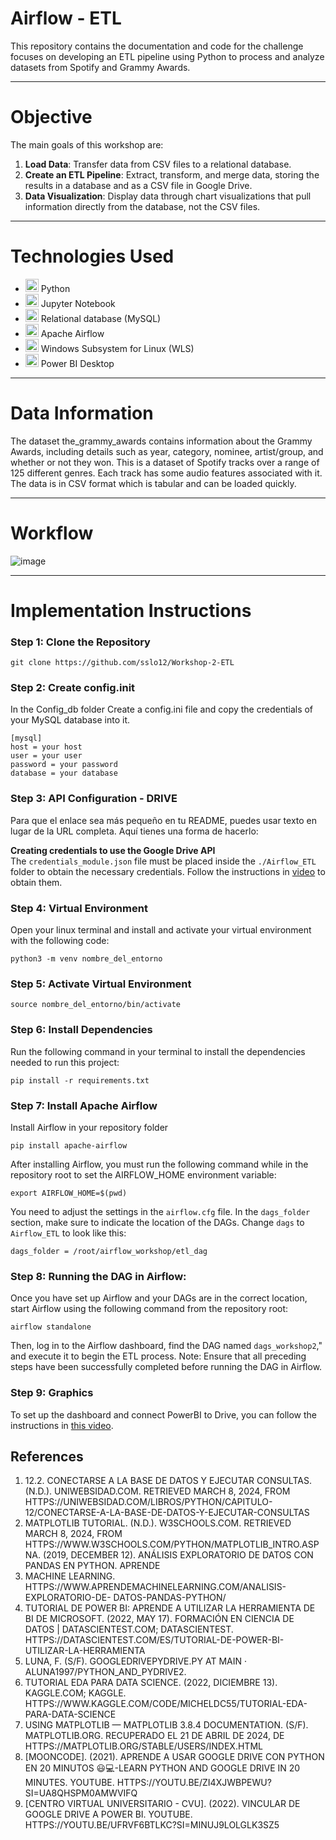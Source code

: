 # Airflow - ETL
This repository contains the documentation and code for the challenge focuses on developing an ETL pipeline using Python to process and analyze datasets from Spotify and Grammy Awards.
***
# Objective
The main goals of this workshop are:

1. **Load Data**: Transfer data from CSV files to a relational database.
2. **Create an ETL Pipeline**: Extract, transform, and merge data, storing the results in a database and as a CSV file in Google Drive.
3. **Data Visualization**: Display data through chart visualizations that pull information directly from the database, not the CSV files.
***
# Technologies Used
  * <img src="https://github.com/sslo12/Workshop-1-ETL/assets/115416417/b23a91ab-151a-4dd8-b421-fc87111e3481" alt="Looker Studio" width="21px" height="21px"> Python
  * <img src="https://cdn.icon-icons.com/icons2/2667/PNG/512/jupyter_app_icon_161280.png" alt="Looker Studio" width="21px" height="21px"> Jupyter Notebook
  * <img src="https://cdn.icon-icons.com/icons2/2415/PNG/512/mysql_original_wordmark_logo_icon_146417.png" alt="Looker Studio" width="21px" height="21px"> Relational database (MySQL)
  * <img src="https://github.com/sslo12/Workshop-2/assets/115416417/dfa7c841-a14b-4638-9c9e-cff8738a2ab0" alt="Apache Airflow" width="21px" height="21px"> Apache Airflow
  * <img src="https://github.com/sslo12/Workshop-2/assets/115416417/6a50f962-c6b1-4d2f-bc2c-23e5f2c55fe2" alt="Windows Subsystem for Linux (WLS)" width="21px" height="21px"> Windows Subsystem for Linux (WLS)
  * <img src="https://i.pinimg.com/736x/7a/f2/1e/7af21eaf89a449831a1e12d640b54fae.jpg" alt="Looker Studio" width="21px" height="21px"> Power BI Desktop
***
# Data Information
The dataset the_grammy_awards contains information about the Grammy Awards, including details such as year, category, nominee, artist/group, and whether or not they won.
This is a dataset of Spotify tracks over a range of 125 different genres. Each track has some audio features associated with it. The data is in CSV format which is tabular and can be loaded quickly.
***
# Workflow
![image](https://github.com/sslo12/Workshop-2/assets/115416417/bdfdcc6a-434b-4d2c-ba7f-b7a6e3d90e36)
***

# Implementation Instructions
### Step 1: Clone the Repository
    git clone https://github.com/sslo12/Workshop-2-ETL

### Step 2: Create config.init
In the Config_db folder Create a config.ini file and copy the credentials of your MySQL database into it.
  ```
  [mysql]
host = your host
user = your user
password = your password
database = your database
  ```
### Step 3: API Configuration - DRIVE
Para que el enlace sea más pequeño en tu README, puedes usar texto en lugar de la URL completa. Aquí tienes una forma de hacerlo:

**Creating credentials to use the Google Drive API**  
The `credentials_module.json` file must be placed inside the `./Airflow_ETL` folder to obtain the necessary credentials. 
Follow the instructions in [video](https://www.youtube.com/watch?v=ZI4XjwbpEwU) to obtain them.

### Step 4: Virtual Environment
Open your linux terminal and install and activate your virtual environment with the following code:
```
python3 -m venv nombre_del_entorno
```
### Step 5: Activate Virtual Environment
```
source nombre_del_entorno/bin/activate
```
### Step 6: Install Dependencies
Run the following command in your terminal to install the dependencies needed to run this project:
```
pip install -r requirements.txt
```
### Step 7: Install Apache Airflow
Install Airflow in your repository folder
```
pip install apache-airflow
```

After installing Airflow, you must run the following command while in the repository root to set the AIRFLOW_HOME environment variable:
```
export AIRFLOW_HOME=$(pwd)
```

You need to adjust the settings in the `airflow.cfg` file. In the `dags_folder` section, make sure to indicate the location of the DAGs. Change `dags` to `Airflow_ETL` to look like this:
```
dags_folder = /root/airflow_workshop/etl_dag
```
### Step 8: Running the DAG in Airflow:
Once you have set up Airflow and your DAGs are in the correct location, start Airflow using the following command from the repository root:
```
airflow standalone
```
Then, log in to the Airflow dashboard, find the DAG named `dags_workshop2`," and execute it to begin the ETL process.
Note: Ensure that all preceding steps have been successfully completed before running the DAG in Airflow.

### Step 9: Graphics
To set up the dashboard and connect PowerBI to Drive, you can follow the instructions in [this video](https://www.youtube.com/watch?v=ufrVf6BTLKc&t=359s).

## References
1.	12.2. CONECTARSE A LA BASE DE DATOS Y EJECUTAR CONSULTAS. (N.D.). UNIWEBSIDAD.COM. RETRIEVED MARCH 8, 2024, FROM HTTPS://UNIWEBSIDAD.COM/LIBROS/PYTHON/CAPITULO-12/CONECTARSE-A-LA-BASE-DE-DATOS-Y-EJECUTAR-CONSULTAS
2.	MATPLOTLIB TUTORIAL. (N.D.). W3SCHOOLS.COM. RETRIEVED MARCH 8, 2024, FROM HTTPS://WWW.W3SCHOOLS.COM/PYTHON/MATPLOTLIB_INTRO.ASP NA. (2019, DECEMBER 12). ANÁLISIS EXPLORATORIO DE DATOS CON PANDAS EN PYTHON. APRENDE 
3.	MACHINE LEARNING. HTTPS://WWW.APRENDEMACHINELEARNING.COM/ANALISIS-EXPLORATORIO-DE- DATOS-PANDAS-PYTHON/
4.	TUTORIAL DE POWER BI: APRENDE A UTILIZAR LA HERRAMIENTA DE BI DE MICROSOFT. (2022, MAY 17). FORMACIÓN EN CIENCIA DE DATOS | DATASCIENTEST.COM; DATASCIENTEST. HTTPS://DATASCIENTEST.COM/ES/TUTORIAL-DE-POWER-BI-UTILIZAR-LA-HERRAMIENTA
5.	LUNA, F. (S/F). GOOGLEDRIVEPYDRIVE.PY AT MAIN · ALUNA1997/PYTHON_AND_PYDRIVE2.
6.	TUTORIAL EDA PARA DATA SCIENCE. (2022, DICIEMBRE 13). KAGGLE.COM; KAGGLE. HTTPS://WWW.KAGGLE.COM/CODE/MICHELDC55/TUTORIAL-EDA-PARA-DATA-SCIENCE
7.	USING MATPLOTLIB — MATPLOTLIB 3.8.4 DOCUMENTATION. (S/F). MATPLOTLIB.ORG. RECUPERADO EL 21 DE ABRIL DE 2024, DE HTTPS://MATPLOTLIB.ORG/STABLE/USERS/INDEX.HTML
8.	[MOONCODE]. (2021). APRENDE A USAR GOOGLE DRIVE CON PYTHON EN 20 MINUTOS 😃💻-LEARN PYTHON AND GOOGLE DRIVE IN 20 MINUTES. YOUTUBE. HTTPS://YOUTU.BE/ZI4XJWBPEWU?SI=UA8QHSPM0AMWVIFQ
9.	[CENTRO VIRTUAL UNIVERSITARIO - CVU]. (2022). VINCULAR DE GOOGLE DRIVE A POWER BI. YOUTUBE. HTTPS://YOUTU.BE/UFRVF6BTLKC?SI=MINUJ9LOLGLK3SZ5
